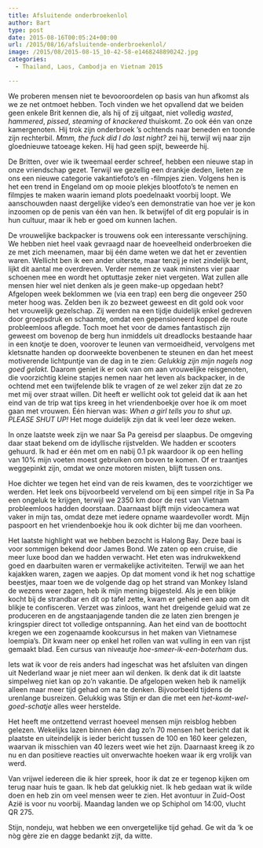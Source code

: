 ```yaml
---
title: Afsluitende onderbroekenlol
author: Bart
type: post
date: 2015-08-16T00:05:24+00:00
url: /2015/08/16/afsluitende-onderbroekenlol/
image: /2015/08/2015-08-15_10-42-58-e1468248890242.jpg
categories:
  - Thailand, Laos, Cambodja en Vietnam 2015

---
```

We proberen mensen niet te bevooroordelen op basis van hun afkomst als we ze net ontmoet hebben. Toch vinden we het opvallend dat we beiden geen enkele Brit kennen die, als hij of zij uitgaat, niet volledig _wasted_, _hammered_, _pissed_, _steaming_ of _knackered_ thuiskomt. Zo ook één van onze kamergenoten. Hij trok zijn onderbroek &#8217;s ochtends naar beneden en toonde zijn rechterbil. _Mmm, the fuck did I do last night?_ zei hij, terwijl wij naar zijn gloednieuwe tatoeage keken. Hij had geen spijt, beweerde hij.

De Britten, over wie ik tweemaal eerder schreef, hebben een nieuwe stap in onze vriendschap gezet. Terwijl we gezellig een drankje deden, lieten ze ons een nieuwe categorie vakantiefoto&#8217;s en -filmpjes zien. Volgens hen is het een trend in Engeland om op mooie plekjes blootfoto&#8217;s te nemen en filmpjes te maken waarin iemand plots poedelnaakt voorbij loopt. We aanschouwden naast dergelijke video&#8217;s een demonstratie van hoe ver je kon inzoomen op de penis van één van hen. Ik betwijfel of dit erg populair is in hun cultuur, maar ik heb er goed om kunnen lachen.

De vrouwelijke backpacker is trouwens ook een interessante verschijning. We hebben niet heel vaak gevraagd naar de hoeveelheid onderbroeken die ze met zich meenamen, maar bij één dame weten we dat het er zeventien waren. Wellicht ben ik een ander uiterste, maar tenzij je niet zindelijk bent, lijkt dit aantal me overdreven. Verder nemen ze vaak minstens vier paar schoenen mee en wordt het optuttasje zeker niet vergeten. Wat zullen alle mensen hier wel niet denken als je geen make-up opgedaan hebt? Afgelopen week beklommen we (via een trap) een berg die ongeveer 250 meter hoog was. Zelden ben ik zo bezweet geweest en dit gold ook voor het vrouwelijk gezelschap. Zij werden na een tijdje duidelijk enkel gedreven door groepsdruk en schaamte, omdat een gepensioneerd koppel de route probleemloos aflegde. Toch moet het voor de dames fantastisch zijn geweest om bovenop de berg hun inmiddels uit dreadlocks bestaande haar in een knotje te doen, voorover te leunen van vermoeidheid, vervolgens met kletsnatte handen op doorweekte bovenbenen te steunen en dan het meest motiverende lichtpuntje van de dag in te zien: _Gelukkig zijn mijn nagels nog goed gelakt._ Daarom geniet ik er ook van om aan vrouwelijke reisgenoten, die voorzichtig kleine stapjes nemen naar het leven als backpacker, in de ochtend met een twijfelende blik te vragen of ze wel zeker zijn dat ze zo met mij over straat willen. Dit heeft er wellicht ook tot geleid dat ik aan het eind van de trip wat tips kreeg in het vriendenboekje over hoe ik om moet gaan met vrouwen. Één hiervan was: _When a girl tells you to shut up. PLEASE SHUT UP!_ Het moge duidelijk zijn dat ik veel leer deze weken.

In onze laatste week zijn we naar Sa Pa gereisd per slaapbus. De omgeving daar staat bekend om de idyllische rijstvelden. We hadden er scooters gehuurd. Ik had er één met om en nabij 0.1 pk waardoor ik op een helling van 10% mijn voeten moest gebruiken om boven te komen. Of er traantjes weggepinkt zijn, omdat we onze motoren misten, blijft tussen ons.

Hoe dichter we tegen het eind van de reis kwamen, des te voorzichtiger we werden. Het leek ons bijvoorbeeld vervelend om bij een simpel ritje in Sa Pa een ongeluk te krijgen, terwijl we 2350 km door de rest van Vietnam probleemloos hadden doorstaan. Daarnaast blijft mijn videocamera wat vaker in mijn tas, omdat deze met iedere opname waardevoller wordt. Mijn paspoort en het vriendenboekje hou ik ook dichter bij me dan voorheen.

Het laatste highlight wat we hebben bezocht is Halong Bay. Deze baai is voor sommigen bekend door James Bond. We zaten op een cruise, die meer luxe bood dan we hadden verwacht. Het eten was indrukwekkend goed en daarbuiten waren er vermakelijke activiteiten. Terwijl we aan het kajakken waren, zagen we aapjes. Op dat moment vond ik het nog schattige beestjes, maar toen we de volgende dag op het strand van Monkey Island de wezens weer zagen, heb ik mijn mening bijgesteld. Als je een blikje kocht bij de strandbar en dit op tafel zette, kwam er geheid een aap om dit blikje te confisceren. Verzet was zinloos, want het dreigende geluid wat ze produceren en de angstaanjagende tanden die ze laten zien brengen je kringspier direct tot volledige ontspanning. Aan het eind van de boottocht kregen we een zogenaamde kookcursus in het maken van Vietnamese loempia&#8217;s. Dit kwam neer op enkel het rollen van wat vulling in een van rijst gemaakt blad. Een cursus van niveautje _hoe-smeer-ik-een-boterham_ dus.

Iets wat ik voor de reis anders had ingeschat was het afsluiten van dingen uit Nederland waar je niet meer aan wil denken. Ik denk dat ik dit laatste simpelweg niet kan op zo&#8217;n vakantie. De afgelopen weken heb ik namelijk alleen maar meer tijd gehad om na te denken. Bijvoorbeeld tijdens de urenlange busreizen. Gelukkig was Stijn er dan die met een _het-komt-wel-goed-schatje_ alles weer herstelde.

Het heeft me ontzettend verrast hoeveel mensen mijn reisblog hebben gelezen. Wekelijks lazen binnen één dag zo&#8217;n 70 mensen het bericht dat ik plaatste en uiteindelijk is ieder bericht tussen de 100 en 160 keer gelezen, waarvan ik misschien van 40 lezers weet wie het zijn. Daarnaast kreeg ik zo nu en dan positieve reacties uit onverwachte hoeken waar ik erg vrolijk van werd.

Van vrijwel iedereen die ik hier spreek, hoor ik dat ze er tegenop kijken om terug naar huis te gaan. Ik heb dat gelukkig niet. Ik heb gedaan wat ik wilde doen en heb zin om veel mensen weer te zien. Het avontuur in Zuid-Oost Azië is voor nu voorbij. Maandag landen we op Schiphol om 14:00, vlucht QR 275.

Stijn, nondeju, wat hebben we een onvergetelijke tijd gehad. Ge wit da &#8216;k oe nòg gère zie en dagge bedankt zijt, da witte.
